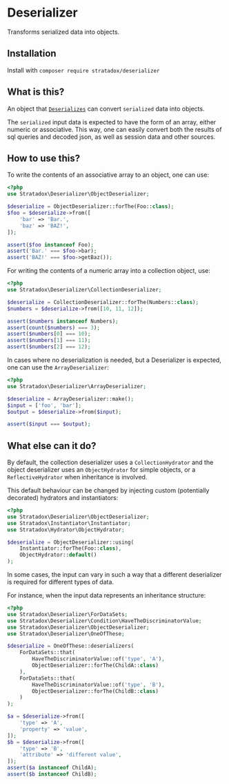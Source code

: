 # Deserializer

Transforms serialized data into objects.

## Installation

Install with `composer require stratadox/deserializer`

## What is this?

An object that [`Deserializes`](https://github.com/Stratadox/DeserializerContracts)
can convert `serialized` data into objects.

The `serialized` input data is expected to have the form of an array, either 
numeric or associative.
This way, one can easily convert both the results of sql queries and decoded json,
as well as session data and other sources.

## How to use this?

To write the contents of an associative array to an object, one can use:
```php
<?php
use Stratadox\Deserializer\ObjectDeserializer;

$deserialize = ObjectDeserializer::forThe(Foo::class);
$foo = $deserialize->from([
    'bar' => 'Bar.',
    'baz' => 'BAZ!',
]);

assert($foo instanceof Foo);
assert('Bar.' === $foo->bar);
assert('BAZ!' === $foo->getBaz());
```

For writing the contents of a numeric array into a collection object, use:
```php
<?php
use Stratadox\Deserializer\CollectionDeserializer;

$deserialize = CollectionDeserializer::forThe(Numbers::class);
$numbers = $deserialize->from([10, 11, 12]);

assert($numbers instanceof Numbers);
assert(count($numbers) === 3);
assert($numbers[0] === 10);
assert($numbers[1] === 11);
assert($numbers[2] === 12);
```

In cases where no deserialization is needed, but a Deserializer is expected, 
one can use the `ArrayDeserializer`:

```php
<?php
use Stratadox\Deserializer\ArrayDeserializer;

$deserialize = ArrayDeserializer::make();
$input = ['foo', 'bar'];
$output = $deserialize->from($input);

assert($input === $output);
```

## What else can it do?

By default, the collection deserializer uses a `CollectionHydrator` and the 
object deserializer uses an `ObjectHydrator` for simple objects, or a 
`ReflectiveHydrator` when inheritance is involved.

This default behaviour can be changed by injecting custom (potentially decorated)
hydrators and instantiators:

```php
<?php
use Stratadox\Deserializer\ObjectDeserializer;
use Stratadox\Instantiator\Instantiator;
use Stratadox\Hydrator\ObjectHydrator;

$deserialize = ObjectDeserializer::using(
    Instantiator::forThe(Foo::class),
    ObjectHydrator::default()
);
```

In some cases, the input can vary in such a way that a different deserializer is
required for different types of data.

For instance, when the input data represents an inheritance structure:

```php
<?php
use Stratadox\Deserializer\ForDataSets;
use Stratadox\Deserializer\Condition\HaveTheDiscriminatorValue;
use Stratadox\Deserializer\ObjectDeserializer;
use Stratadox\Deserializer\OneOfThese;

$deserialize = OneOfThese::deserializers(
    ForDataSets::that(
        HaveTheDiscriminatorValue::of('type', 'A'), 
        ObjectDeserializer::forThe(ChildA::class)
    ),
    ForDataSets::that(
        HaveTheDiscriminatorValue::of('type', 'B'), 
        ObjectDeserializer::forThe(ChildB::class)
    )
);

$a = $deserialize->from([
    'type' => 'A',
    'property' => 'value',
]);
$b = $deserialize->from([
    'type' => 'B',
    'attribute' => 'different value',
]);
assert($a instanceof ChildA);
assert($b instanceof ChildB);
```
